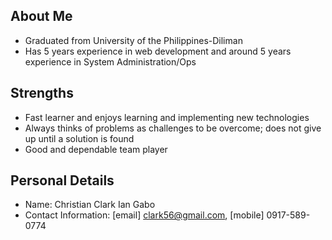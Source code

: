 
## About Me

* Graduated from University of the Philippines-Diliman
* Has 5 years experience in web development and around 5 years experience in System Administration/Ops

## Strengths

* Fast learner and enjoys learning and implementing new technologies
* Always thinks of problems as challenges to be overcome; does not give up until a solution is found
* Good and dependable team player

## Personal Details

* Name: Christian Clark Ian Gabo
* Contact Information: [email] clark56@gmail.com, [mobile] 0917-589-0774